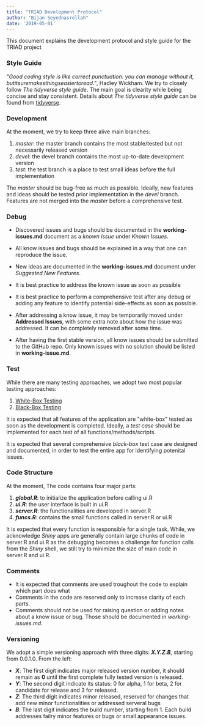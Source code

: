 ```yaml
---
title: "TRIAD Development Protocol"
author: "Bijan Seyednasrollah"
date: '2019-05-01'
---
```



This document explains the development protocol and style guide for the TRIAD project

### Style Guide
*"Good coding style is like correct punctuation: you can manage without it, butitsuremakesthingseasiertoread."*, Hadley Wickham.  We try to closely follow *The tidyverse style guide*. The main goal is clearity while being concise and stay consistent.
Details about  *The tidyverse style guide* can be found from [tidyverse](https://style.tidyverse.org/).


### Development
At the moment, we try to keep three alive main branches:

1. *master*: the master branch contains the most stable/tested but not necessarily released version
2. *devel*: the devel branch contains the most up-to-date development version
3. *test*: the test branch is a place to test small ideas before the full implementation

The *master* should be bug-free as much as possible. Ideally, new features and ideas should be tested prior implementation in the *devel* branch. Features are not merged into the *master* before a comprehensive test.


### Debug
- Discovered issues and bugs should be documented in the **working-issues.md** document as a *known issue* under *Known Issues*. 

- All know issues and bugs should be explained in a way that one can reproduce the issue.
- New ideas are documented in the **working-issues.md** document under *Suggested New Features*. 
- It is best practice to address the known issue as soon as possible
- It is best practice to perform a comprehensive test after any debug or adding any feature to identify potential side-effects as soon as possible.
- After addressing a know issue, it may be temporarily moved under **Addressed Issues**, with some extra note about how the issue was addressed. It can be completely removed after some time.
- After having the first stable version, all know issues should be submitted to the GitHub repo. Only known issues with no solution should be listed in **working-issue.md**.

### Test
While there are many testing approaches, we adopt two most popular testing approaches:

1. [White-Box Testing](https://en.wikipedia.org/wiki/White-box_testing)
2. [Black-Box Testing](https://en.wikipedia.org/wiki/Black-box_testing)

It is expected that all features of the application are "white-box" tested as soon as the development is completed. Ideally, a *test case* should be implemented for each test of all functions/methods/scripts.

It is expected that several comprehensive *black-box* test case are designed and documented, in order to test the entire app for identifying potenital issues.


### Code Structure
At the moment, The code contains four major parts:

1. **_global.R_**: to initialize the application before calling ui.R
2. **_ui.R_**: the user interface is built in ui.R
3. **_server.R_**: the functionalities are developed in server.R
4. **_funcs.R_**: contains the small functions called in server.R or ui.R

It is expected that every function is responsible for a single task. While, we acknowledge *Shiny* apps are generally contain large chunks of code in server.R and ui.R as the debugging becomes a challenge for function calls from the *Shiny* shell, we still try to minimize the size of main code in server.R and ui.R.


### Comments
- It is expected that comments are used troughout the code to explain which part does what
- Comments in the code are reserved only to increase clarity of each parts.   
- Comments should not be used for raising question or adding notes about a know issue or bug. Those should be documented in *working-issues.md*.

### Versioning
We adopt a simple versioning approach with three digits: **_X.Y.Z.B_**, starting from 0.0.1.0. From the left:

- **_X_**: The first digit indicates major released version number, it should remain as **0** until the first complete fully tested version is released.
- **_Y_**: The second digit indicate its status: 0 for alpha, 1 for beta, 2 for candidate for release and 3 for released. 
- **_Z_**: The third digit indicates minor released, reserved for changes that add new minor functionalities or addressed serveral bugs
- **_B_**: The last digit indicates the build number, starting from 1. Each build addresses failry minor features or bugs or small appearance issues. 


